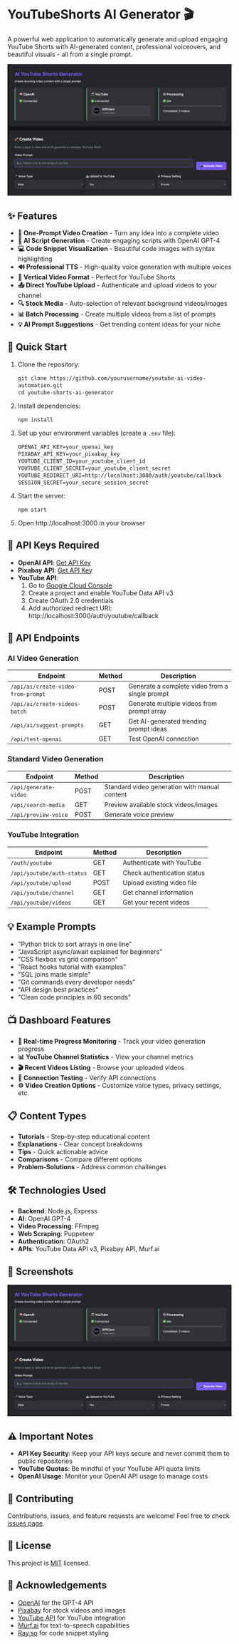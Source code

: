 # YouTubeShorts AI Generator 🎬

A powerful web application to automatically generate and upload engaging YouTube Shorts with AI-generated content, professional voiceovers, and beautiful visuals - all from a single prompt.

![YouTubeShorts AI Generator Banner](https://raw.githubusercontent.com/sam-shubham/youtube-ai-video-automation/refs/heads/main/preview.png)

## ✨ Features

- **🤖 One-Prompt Video Creation** - Turn any idea into a complete video
- **📝 AI Script Generation** - Create engaging scripts with OpenAI GPT-4
- **💻 Code Snippet Visualization** - Beautiful code images with syntax highlighting
- **🔊 Professional TTS** - High-quality voice generation with multiple voices
- **📱 Vertical Video Format** - Perfect for YouTube Shorts
- **📤 Direct YouTube Upload** - Authenticate and upload videos to your channel
- **🔍 Stock Media** - Auto-selection of relevant background videos/images
- **📊 Batch Processing** - Create multiple videos from a list of prompts
- **💡 AI Prompt Suggestions** - Get trending content ideas for your niche

## 🚀 Quick Start

1. Clone the repository:

   ```
   git clone https://github.com/yourusername/youtube-ai-video-automation.git
   cd youtube-shorts-ai-generator
   ```

2. Install dependencies:

   ```
   npm install
   ```

3. Set up your environment variables (create a `.env` file):

   ```
   OPENAI_API_KEY=your_openai_key
   PIXABAY_API_KEY=your_pixabay_key
   YOUTUBE_CLIENT_ID=your_youtube_client_id
   YOUTUBE_CLIENT_SECRET=your_youtube_client_secret
   YOUTUBE_REDIRECT_URI=http://localhost:3000/auth/youtube/callback
   SESSION_SECRET=your_secure_session_secret
   ```

4. Start the server:

   ```
   npm start
   ```

5. Open http://localhost:3000 in your browser

## 🔑 API Keys Required

- **OpenAI API**: [Get API Key](https://platform.openai.com/api-keys)
- **Pixabay API**: [Get API Key](https://pixabay.com/api/docs/)
- **YouTube API**:
  1. Go to [Google Cloud Console](https://console.cloud.google.com/)
  2. Create a project and enable YouTube Data API v3
  3. Create OAuth 2.0 credentials
  4. Add authorized redirect URI: http://localhost:3000/auth/youtube/callback

## 📡 API Endpoints

### AI Video Generation

| Endpoint                           | Method | Description                                    |
| ---------------------------------- | ------ | ---------------------------------------------- |
| `/api/ai/create-video-from-prompt` | POST   | Generate a complete video from a single prompt |
| `/api/ai/create-videos-batch`      | POST   | Generate multiple videos from prompt array     |
| `/api/ai/suggest-prompts`          | GET    | Get AI-generated trending prompt ideas         |
| `/api/test-openai`                 | GET    | Test OpenAI connection                         |

### Standard Video Generation

| Endpoint              | Method | Description                                   |
| --------------------- | ------ | --------------------------------------------- |
| `/api/generate-video` | POST   | Standard video generation with manual content |
| `/api/search-media`   | GET    | Preview available stock videos/images         |
| `/api/preview-voice`  | POST   | Generate voice preview                        |

### YouTube Integration

| Endpoint                   | Method | Description                 |
| -------------------------- | ------ | --------------------------- |
| `/auth/youtube`            | GET    | Authenticate with YouTube   |
| `/api/youtube/auth-status` | GET    | Check authentication status |
| `/api/youtube/upload`      | POST   | Upload existing video file  |
| `/api/youtube/channel`     | GET    | Get channel information     |
| `/api/youtube/videos`      | GET    | Get your recent videos      |

## 💡 Example Prompts

- "Python trick to sort arrays in one line"
- "JavaScript async/await explained for beginners"
- "CSS flexbox vs grid comparison"
- "React hooks tutorial with examples"
- "SQL joins made simple"
- "Git commands every developer needs"
- "API design best practices"
- "Clean code principles in 60 seconds"

## 📺 Dashboard Features

- **🔄 Real-time Progress Monitoring** - Track your video generation progress
- **📊 YouTube Channel Statistics** - View your channel metrics
- **🎬 Recent Videos Listing** - Browse your uploaded videos
- **🧪 Connection Testing** - Verify API connections
- **⚙️ Video Creation Options** - Customize voice types, privacy settings, etc.

## 📋 Content Types

- **Tutorials** - Step-by-step educational content
- **Explanations** - Clear concept breakdowns
- **Tips** - Quick actionable advice
- **Comparisons** - Compare different options
- **Problem-Solutions** - Address common challenges

## 🛠️ Technologies Used

- **Backend**: Node.js, Express
- **AI**: OpenAI GPT-4
- **Video Processing**: FFmpeg
- **Web Scraping**: Puppeteer
- **Authentication**: OAuth2
- **APIs**: YouTube Data API v3, Pixabay API, Murf.ai

## 📸 Screenshots

![Dashboard](https://raw.githubusercontent.com/sam-shubham/youtube-ai-video-automation/refs/heads/main/preview.png)

## ⚠️ Important Notes

- **API Key Security**: Keep your API keys secure and never commit them to public repositories
- **YouTube Quotas**: Be mindful of your YouTube API quota limits
- **OpenAI Usage**: Monitor your OpenAI API usage to manage costs

## 🤝 Contributing

Contributions, issues, and feature requests are welcome! Feel free to check [issues page](https://github.com/yourusername/youtube-shorts-ai-generator/issues).

## 📄 License

This project is [MIT](LICENSE) licensed.

## 🙏 Acknowledgements

- [OpenAI](https://openai.com/) for the GPT-4 API
- [Pixabay](https://pixabay.com/) for stock videos and images
- [YouTube API](https://developers.google.com/youtube/v3) for YouTube integration
- [Murf.ai](https://murf.ai/) for text-to-speech capabilities
- [Ray.so](https://ray.so/) for code snippet styling
